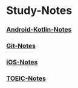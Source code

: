 # Study-Notes

### [Android-Kotlin-Notes](https://github.com/cwt100/Study-Notes/tree/main/Notes/Android-Kotlin-Notes/Menu.md)
### [Git-Notes](https://github.com/cwt100/Study-Notes/tree/main/Notes/Git-Notes/Menu.md)
### [iOS-Notes](https://github.com/cwt100/Study-Notes/tree/main/Notes/iOS-Notes/Menu.md)
### [TOEIC-Notes](https://github.com/cwt100/Study-Notes/tree/main/Notes/TOEIC-Notes/Menu.md)
